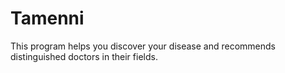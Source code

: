 # Tamenni
This program helps you discover your disease and recommends distinguished doctors in their fields.
